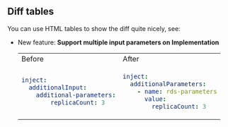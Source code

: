 ## Diff tables

You can use HTML tables to show the diff quite nicely, see:

- New feature: **Support multiple input parameters on Implementation**
     <table>
     <tr>
     <td> Before </td> <td> After </td>
     </tr>
     <tr>
     <td>

     ```yaml
     inject:
       additionalInput:
         additional-parameters:
             replicaCount: 3
     ```

     </td>
     <td>

     ```yaml
     inject:
       additionalParameters:
         - name: rds-parameters
           value:
             replicaCount: 3
     ```

     </td>
     </tr>
     </table>
